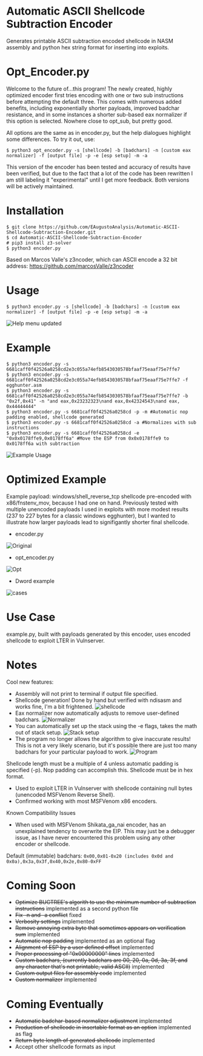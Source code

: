 
# Automatic ASCII Shellcode Subtraction Encoder
Generates printable ASCII subtraction encoded shellcode in NASM assembly and python hex string format for inserting into exploits.

# Opt_Encoder.py
Welcome to the future of...this program! The newly created, highly optimized encoder first tries encoding with one or two sub instructions before attempting the default three. This comes with numerous added benefits, including exponentially shorter payloads, improved badchar resistance, and in some instances a shorter sub-based eax normalizer if this option is selected. Nowhere close to opt_sub, but pretty good.

All options are the same as in encoder.py, but the help dialogues highlight some differences. To try it out, use:
```
$ python3 opt_encoder.py -s [shellcode] -b [badchars] -n [custom eax normalizer] -f [output file] -p -e [esp setup] -m -a
```
This version of the encoder has been tested and accuracy of results have been verified, but due to the fact that a lot of the code has been rewritten I am still labeling it "experimental" until I get more feedback. Both versions will be actively maintained.

# Installation
```
$ git clone https://github.com/EAugustoAnalysis/Automatic-ASCII-Shellcode-Subtraction-Encoder.git
$ cd Automatic-ASCII-Shellcode-Subtraction-Encoder
# pip3 install z3-solver
$ python3 encoder.py
```
Based on Marcos Valle's z3ncoder, which can ASCII encode a 32 bit address:
https://github.com/marcosValle/z3ncoder

# Usage
```
$ python3 encoder.py -s [shellcode] -b [badchars] -n [custom eax normalizer] -f [output file] -p -e [esp setup] -m -a
```
![Help menu updated](ASCII1.1.png)

# Example
```
$ python3 encoder.py -s 6681caff0f42526a0258cd2e3c055a74efb8543030578bfaaf75eaaf75e7ffe7
$ python3 encoder.py -s 6681caff0f42526a0258cd2e3c055a74efb8543030578bfaaf75eaaf75e7ffe7 -f egghunter.asm
$ python3 encoder.py -s 6681caff0f42526a0258cd2e3c055a74efb8543030578bfaaf75eaaf75e7ffe7 -b "0x2f,0x41" -n "and eax,0x23232323\nand eax,0x42324543\nand eax, 0x44444444"
$ python3 encoder.py -s 6681caff0f42526a0258cd -p -m #Automatic nop padding enabled, shellcode generated
$ python3 encoder.py -s 6681caff0f42526a0258cd -a #Normalizes with sub instructions
$ python3 encoder.py -s 6681caff0f42526a0258cd -e "0x0x0178ffe9,0x0178ff6a" #Move the ESP from 0x0x0178ffe9 to 0x0178ff6a with subtraction
```
![Example Usage](ASCII2.png)

# Optimized Example
Example payload: windows/shell_reverse_tcp shellcode pre-encoded with x86/fnstenv_mov, because I had one on hand. Previously tested with multiple unencoded payloads I used in exploits with more modest results (237 to 227 bytes for a classic windows egghunter), but I wanted to illustrate how larger payloads lead to signifigantly shorter final shellcode.

- encoder.py

![Original](ASCII8.PNG)

- opt_encoder.py

![Opt](ASCII7.PNG)

- Dword example

![cases](ASCII9.PNG)

# Use Case
example.py, built with payloads generated by this encoder, uses encoded shellcode to exploit LTER in Vulnserver.

# Notes

Cool new features:
- Assembly will not print to terminal if output file specified.
- Shellcode generation! Done by hand but verified with ndisasm and works fine, I'm a bit frightened.
![shellcode](ASCII6.PNG)
- Eax normalizer now automatically adjusts to remove user-defined badchars.
![Normalizer](ASCII4.png)
- You can automatically set up the stack using the -e flags, takes the math out of stack setup.
![Stack setup](ASCII3.png)
- The program no longer allows the algorithm to give inaccurate results! This is not a very likely scenario, but it's possible there are just too many badchars for your particular payload to work.
![Program](ASCII5.png)

Shellcode length must be a multiple of 4 unless automatic padding is specified (-p). Nop padding can accomplish this. Shellcode must be in hex format.

- Used to exploit LTER in Vulnserver with shellcode containing null bytes (unencoded MSFVenom Reverse Shell).
- Confirmed working with most MSFVenom x86 encoders.

Known Compatibility Issues
- When used with MSFVenom Shikata_ga_nai encoder, has an unexplained tendency to overwrite the EIP. This may just be a debugger issue, as I have never encountered this problem using any other encoder or shellcode.

Default (immutable) badchars: ```0x00,0x01-0x20 (includes 0x0d and 0x0a),0x3a,0x3f,0x40,0x2e,0x80-0xFF```

# Coming Soon
- ~~Optimize BUGTREE's algorith to use the minimum number of subtraction instructions~~ implemented as a second python file
- ~~Fix -n and -a conflict~~ fixed
- ~~Verbosity settings~~ implemented
- ~~Remove annoying extra byte that sometimes appears on verification sum~~ implemented
- ~~Automatic nop padding~~
implemented as an optional flag
- ~~Alignment of ESP by a user defined offset~~ implemented
- ~~Proper processing of "0x00000000" lines~~
implemented
- ~~Custom badchars, (currently badchars are 00, 20, 0a, 0d, 3a, 3f, and any character that's not printable, valid ASCII)~~
implemented
- ~~Custom output files for assembly code~~
implemented
- ~~Custom normalizer~~
implemented

# Coming Eventually
- ~~Automatic badchar-based normalizer adjustment~~ implemented
- ~~Production of shellcode in insertable format as an option~~ implemented as flag
- ~~Return byte length of generated shellcode~~ implemented
- Accept other shellcode formats as input

